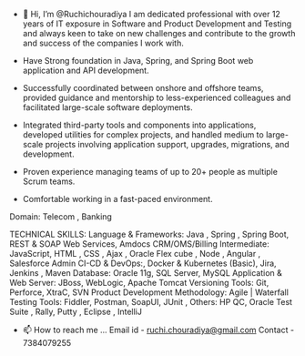 - 👋 Hi, I’m @Ruchichouradiya
I am dedicated professional with over 12 years of IT exposure in Software and Product Development and Testing and always keen to take on new challenges and contribute to the growth and success of the companies I work with. 

- Have Strong foundation in Java, Spring, and Spring Boot web application and API development. 
- Successfully coordinated between onshore and offshore teams, provided guidance and mentorship to 
 less-experienced colleagues and facilitated large-scale software deployments.
- Integrated third-party tools and components into applications, developed utilities for complex projects, 
 and handled medium to large-scale projects involving application support, upgrades, migrations, and 
 development.
- Proven experience managing teams of up to 20+ people as multiple Scrum teams.
- Comfortable working in a fast-paced environment.

Domain: Telecom , Banking

TECHNICAL SKILLS:
Language & Frameworks: Java , Spring , Spring Boot, REST & SOAP Web Services, Amdocs CRM/OMS/Billing
Intermediate: JavaScript, HTML , CSS , Ajax , Oracle Flex cube , Node , Angular , Salesforce Admin
CI-CD & DevOps:, Docker & Kubernetes (Basic), Jira, Jenkins , Maven
Database: Oracle 11g, SQL Server, MySQL
Application & Web Server: JBoss, WebLogic, Apache Tomcat
Versioning Tools: Git, Perforce, XtraC, SVN
Product Development Methodology: Agile | Waterfall
Testing Tools: Fiddler, Postman, SoapUI, JUnit ,
Others: HP QC, Oracle Test Suite , Rally, Putty , Eclipse , IntelliJ

- 📫 How to reach me ...
Email id - ruchi.chouradiya@gmail.com
Contact - 7384079255
